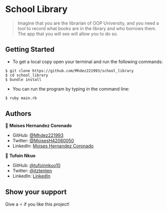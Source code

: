 # School Library

> Imagine that you are the librarian of OOP University, and you need a tool to record what books are in the library and who borrows them. The app that you will see will allow you to do so.

## Getting Started

* To get a local copy open your terminal and run the following commands:

```cdm
$ git clone https://github.com/Mhdez221993/school_library
$ cd school_library
$ bundle install
```

* You can run the program by typing in the command line:

```cmd
$ ruby main.rb
```

## Authors

👤 **Moises Hernandez Coronado**

* GitHub: [@Mhdez221993](https://github.com/Mhdez221993)
* Twitter: [@MoisesH42060050](https://twitter.com/MoisesH42060050)
* LinkedIn: [Moises Hernandez Coronado](https://www.linkedin.com/in/moises-hdez-coronado/)

👤 **Tufoin Nkuo**
- GitHub: [@tufoinnkuo10](https://github.com/tufoinnkuo10)
- Twitter: [@itztenten](https://twitter.com/itztenten)
- LinkedIn: [LinkedIn](https://www.linkedin.com/in/tufoin-nkuo-3b272320b)

## Show your support

Give a ⭐️ if you like this project!
